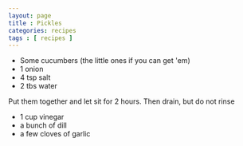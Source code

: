 ```yaml
---
layout: page
title : Pickles
categories: recipes
tags : [ recipes ]
---
```


*  Some cucumbers (the little ones if you can get 'em)
*  1 onion
*  4 tsp salt
*  2 tbs water

Put them together and let sit for 2 hours.  Then drain, but do not rinse

*  1 cup vinegar
*  a bunch of dill
*  a few cloves of garlic


